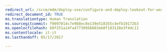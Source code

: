 ```yaml
---
redirect_url: /sccm/mdm/deploy-use/configure-and-deploy-lookout-for-work-apps
redirect_document_id: TRUE
ms.translationtype: Human Translation
ms.sourcegitcommit: f9097014c7e988ec8e139e518355c4efb19172b3
ms.openlocfilehash: b9f251a14fa47739956603eb0f183128e3f4dc11
ms.contentlocale: it-it
ms.lasthandoff: 05/17/2017

---
```


